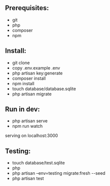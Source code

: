 <h2>Prerequisites:</h2>
<ul>
    <li>git</li>
    <li>php</li>
    <li>composer</li>
    <li>npm</li>
</ul>


<h2>Install:</h2>
<ul>
    <li>git clone</li>
    <li>copy .env.example .env</li>
    <li>php artisan key:generate</li>
    <li>composer install</li>
    <li>npm install</li>
    <li>touch database/database.sqlite</li>
    <li>php artisan migrate</li>
</ul>


<h2>Run in dev:</h2>
<ul>
    <li>php artisan serve</li>
    <li>npm run watch</li>
</ul>
<p>serving on localhost:3000</p>


<h2>Testing:</h2>
<ul>
    <li>touch database/test.sqlite</li>
    <li>php</li>
    <li>php artisan –env=testing migrate:fresh --seed</li>
    <li>php artisan test</li>
</ul>
